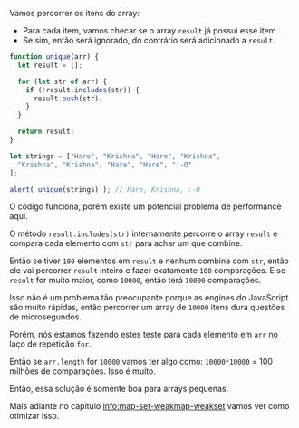 Vamos percorrer os itens do array:
- Para cada item, vamos checar se o array `result` já possui esse item.
- Se sim, então será ignorado, do contrário será adicionado a `result`.

```js run demo
function unique(arr) {
  let result = [];

  for (let str of arr) {
    if (!result.includes(str)) {
      result.push(str);
    }
  }

  return result;
}

let strings = ["Hare", "Krishna", "Hare", "Krishna",
  "Krishna", "Krishna", "Hare", "Hare", ":-O"
];

alert( unique(strings) ); // Hare, Krishna, :-O
```

O código funciona, porém existe um potencial problema de performance aqui.

O método `result.includes(str)` internamente percorre o array `result` e compara cada elemento com `str` para achar um que combine.

Então se tiver `100` elementos em `result` e nenhum combine com `str`, então ele vai percorrer `result` inteiro e fazer exatamente `100` comparações. E se `result` for muito maior, como `10000`, então terá `10000` comparações.

Isso não é um problema tão preocupante porque as engines do JavaScript são muito rápidas, então percorrer um array de `10000` itens dura questões de microsegundos.

Porém, nós estamos fazendo estes teste para cada elemento em `arr` no laço de repetição `for`.

Então se `arr.length` for `10000` vamos ter algo como: `10000*10000` = 100 milhões de comparações. Isso é muito.

Então, essa solução é somente boa para arrays pequenas.

Mais adiante no capítulo <info:map-set-weakmap-weakset> vamos ver como otimizar isso.
